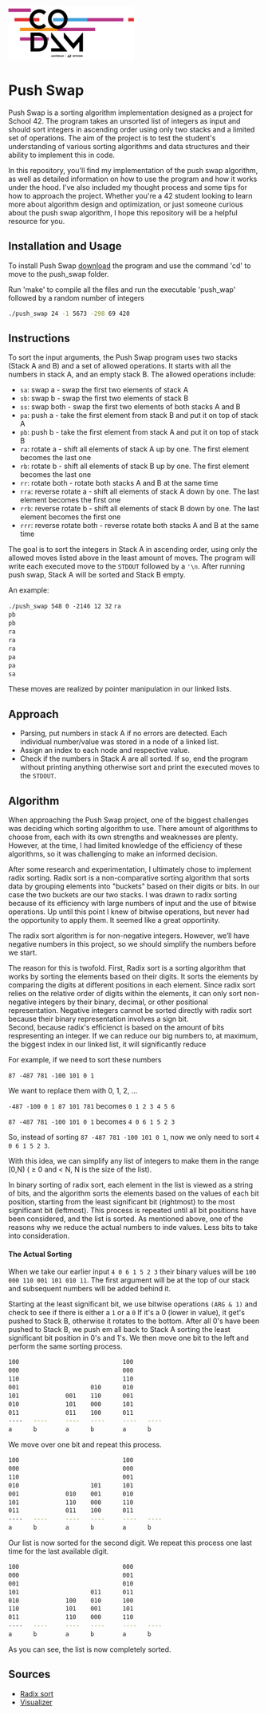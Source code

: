 <img src="https://github.com/arommers/push_swap/blob/master/Codam%20Logo.png?raw=true" alt="CODAM" style="max-width: 50%;">


# Push Swap

Push Swap is a sorting algorithm implementation designed as a project for School 42. The program takes an unsorted list of integers as input and should sort integers in ascending order using only two stacks and a limited set of operations. The aim of the project is to test the student's understanding of various sorting algorithms and data structures and their ability to implement this in code.

In this repository, you'll find my implementation of the push swap algorithm, as well as detailed information on how to use the program and how it works under the hood. I've also included my thought process and some tips for how to approach the project. Whether you're a 42 student looking to learn more about algorithm design and optimization, or just someone curious about the push swap algorithm, I hope this repository will be a helpful resource for you.

## Installation and Usage

To install Push Swap [download](https://github.com/arommers/push_swap/archive/master.zip) the program and use the command 'cd' to move to the push_swap folder.

Run 'make' to compile all the files and run the executable 'push_wap' followed by a random number of integers

```bash
./push_swap 24 -1 5673 -298 69 420
```
## Instructions

To sort the input arguments, the Push Swap program uses two stacks (Stack A and B) and a set of allowed operations. It starts with all the numbers in stack A, and an empty stack B. The allowed operations include:

- `sa`: swap a - swap the first two elements of stack A
- `sb`: swap b - swap the first two elements of stack B
- `ss`: swap both - swap the first two elements of both stacks A and B
- `pa`: push a - take the first element from stack B and put it on top of stack A
- `pb`: push b - take the first element from stack A and put it on top of stack B
- `ra`: rotate a - shift all elements of stack A up by one. The first element becomes the last one
- `rb`: rotate b - shift all elements of stack B up by one. The first element becomes the last one
- `rr`: rotate both - rotate both stacks A and B at the same time
- `rra`: reverse rotate a - shift all elements of stack A down by one. The last element becomes the first one
- `rrb`: reverse rotate b - shift all elements of stack B down by one. The last element becomes the first one
- `rrr`: reverse rotate both - reverse rotate both stacks A and B at the same time

The goal is to sort the integers in Stack A in ascending order, using only the allowed moves listed above in the least amount of moves. The program will write each executed move to the `STDOUT` followed by a `'\n`. After running push swap, Stack A will be sorted and Stack B empty.

An example:

`./push_swap 548 0 -2146 12 32`
`ra`\
`pb`\
`pb`\
`ra`\
`ra`\
`ra`\
`pa`\
`pa`\
`sa`

These moves are realized by pointer manipulation in our linked lists.

## Approach

- Parsing, put numbers in stack A if no errors are detected. Each individual number/value was stored in a node of a linked list.
- Assign an index to each node and respective value.
- Check if the numbers in Stack A are all sorted. If so, end the program without printing anything otherwise sort and print the executed moves to the `STDOUT`.

## Algorithm

When approaching the Push Swap project, one of the biggest challenges was deciding which sorting algorithm to use. There amount of algorithms to choose from, each with its own strengths and weaknesses are plenty. However, at the time, I had limited knowledge of the efficiency of these algorithms, so it was challenging to make an informed decision.

After some research and experimentation, I ultimately chose to implement radix sorting. Radix sort is a non-comparative sorting algorithm that sorts data by grouping elements into "buckets" based on their digits or bits. In our case the two buckets are our two stacks. I was drawn to radix sorting because of its efficiency with large numbers of input and the use of bitwise operations. Up until this point I knew of bitwise operations, but never had the opportunity to apply them. It seemed like a great opportinity.

The radix sort algorithm is for non-negative integers. However, we’ll have negative numbers in this project, so we should simplify the numbers before we start. 

The reason for this is twofold. First, Radix sort is a sorting algorithm that works by sorting the elements based on their digits. It sorts the elements by comparing the digits at different positions in each element. Since radix sort relies on the relative order of digits within the elements,  it can only sort non-negative integers by their binary, decimal, or other positional representation. Negative integers cannot be sorted directly with   radix sort because their binary representation involves a sign bit.\
Second, because radix's efficienct is based on the amount of bits respresenting an integer. If we can reduce our big numbers to, at maximum, the        biggest index in our linked list, it will significantly reduce

For example, if we need to sort these numbers

```87 -487 781 -100 101 0 1```

We want to replace them with 0, 1, 2, ...

```-487 -100 0 1 87 101 781``` becomes ```0 1 2 3 4 5 6```

```87 -487 781 -100 101 0 1``` becomes ```4 0 6 1 5 2 3```

So, instead of sorting ```87 -487 781 -100 101 0 1```, now we only need to sort ```4 0 6 1 5 2 3```.

With this idea, we can simplify any list of integers to make them in the range [0,N) ( ≥ 0 and < N, N is the size of the list).

In binary sorting of radix sort, each element in the list is viewed as a string of bits, and the algorithm sorts the elements based on the values of each bit position, starting from the least significant bit (rightmost) to the most significant bit (leftmost). This process is repeated until all bit positions have been considered, and the list is sorted. As mentioned above, one of the reasons why we reduce the actual numbers to inde values. Less bits to take into consideration.

#### The Actual Sorting

When we take our earlier input ```4 0 6 1 5 2 3``` their binary values will be ```100 000 110 001 101 010 11```.
The first argument will be at the top of our stack and subsequent numbers will be added behind it.

Starting at the least significant bit, we use bitwise operations `(ARG & 1)` and check to see if there is either a `1` or a `0`
If it's a 0 (lower in value), it get's pushed to Stack B, otherwise it rotates to the bottom. After all 0's have been pushed to Stack B, we push em all back to Stack A sorting the least significant bit position in 0's and 1's. We then move one bit to the left and perform the same sorting process.

```bash
100                             100
000                             000 
110                             110
001                    010      010
101             001    110      001
010             101    000      101
011             011    100      011
----   ----     ----   ----     ----   ----
a      b        a      b        a      b
```
We move over one bit and repeat this process.

```bash
100                             100
000                             000 
110                             001
010                    101      101
001             010    001      010
101             110    000      110
011             011    100      011
----   ----     ----   ----     ----   ----
a      b        a      b        a      b
```

Our list is now sorted for the second digit. We repeat this process one last time for the last available digit.

```bash
100                             000
000                             001 
001                             010
101                    011      011
010             100    010      100
110             101    001      101
011             110    000      110
----   ----     ----   ----     ----   ----
a      b        a      b        a      b
```

As you can see, the list is now completely sorted.

## Sources

- [Radix sort](https://medium.com/nerd-for-tech/push-swap-tutorial-fa746e6aba1e)
- [Visualizer](https://github.com/o-reo/push_swap_visualizer)
